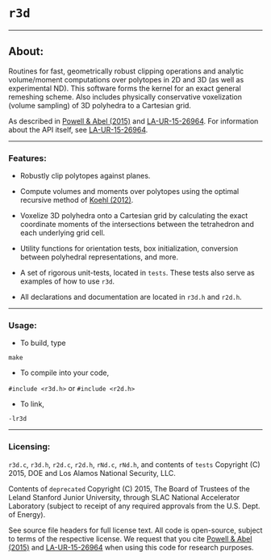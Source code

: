 # `r3d`

---

## About:

Routines for fast, geometrically robust clipping operations and analytic volume/moment computations 
over polytopes in 2D and 3D (as well as experimental ND). This software forms the kernel for an exact 
general remeshing scheme. Also includes physically conservative voxelization 
(volume sampling) of 3D polyhedra to a Cartesian grid.

As described in 
[Powell & Abel (2015)](http://www.sciencedirect.com/science/article/pii/S0021999115003563) and
[LA-UR-15-26964](la-ur-15-26964.pdf). For information about the API itself, see
[LA-UR-15-26964](la-ur-15-26964.pdf).

---

### Features:

- Robustly clip polytopes against planes.

- Compute volumes and moments over polytopes using the optimal recursive method of
[Koehl (2012)](https://www.computer.org/csdl/trans/tp/2012/11/ttp2012112158.pdf).

- Voxelize 3D polyhedra onto a Cartesian grid by calculating the exact coordinate moments
  of the intersections between the tetrahedron and each underlying grid cell.

- Utility functions for orientation tests, box initialization, conversion between polyhedral
  representations, and more.

- A set of rigorous unit-tests, located in `tests`. These tests also serve as examples of how to
  use `r3d`. 

- All declarations and documentation are located in `r3d.h` and `r2d.h`.

---

### Usage:

- To build, type

`make`

- To compile into your code,

`#include <r3d.h>`
or
`#include <r2d.h>`

- To link,

`-lr3d`

---

### Licensing: 

`r3d.c`, `r3d.h`, `r2d.c`, `r2d.h`, `rNd.c`, `rNd.h`, and contents of `tests` 
Copyright (C) 2015, DOE and Los Alamos National Security, LLC.

Contents of `deprecated` Copyright (C) 2015, The Board of Trustees of the Leland Stanford Junior University, 
through SLAC National Accelerator Laboratory (subject to receipt of any required approvals 
from the U.S. Dept. of Energy). 

See source file headers for full license text. All code is open-source, subject to terms of the
respective license. We request that you cite 
[Powell & Abel (2015)](http://www.sciencedirect.com/science/article/pii/S0021999115003563) and
[LA-UR-15-26964](la-ur-15-26964.pdf) when using this code for research purposes.


